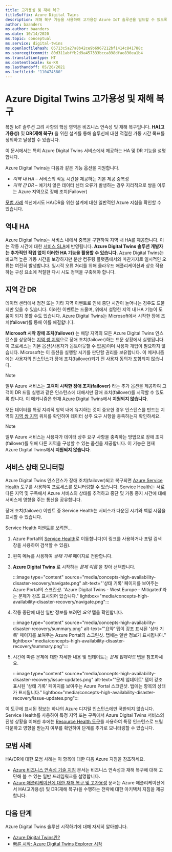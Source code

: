 ```yaml
---
title: 고가용성 및 재해 복구
titleSuffix: Azure Digital Twins
description: 재해 복구 기능을 사용하여 고가용성 Azure IoT 솔루션을 빌드할 수 있도록 지원하는 Azure Digital Twins 기능을 설명합니다.
author: baanders
ms.author: baanders
ms.date: 10/14/2020
ms.topic: conceptual
ms.service: digital-twins
ms.openlocfilehash: 05713c5a27a8b42ce9b6967212bf1414c841788c
ms.sourcegitcommit: 80d311abffb2d9a457333bcca898dfae830ea1b4
ms.translationtype: HT
ms.contentlocale: ko-KR
ms.lasthandoff: 05/26/2021
ms.locfileid: "110474580"
---
```

# <a name="azure-digital-twins-high-availability-and-disaster-recovery"></a>Azure Digital Twins 고가용성 및 재해 복구

복원 IoT 솔루션 고려 사항의 핵심 영역은 비즈니스 연속성 및 재해 복구입니다. **HA(고가용성)** 및 **DR(재해 복구)** 을 위한 설계를 통해 솔루션에 대한 적절한 가동 시간 목표를 정의하고 달성할 수 있습니다.

이 문서에서는 특히 Azure Digital Twins 서비스에서 제공하는 HA 및 DR 기능을 설명합니다.

Azure Digital Twins는 다음과 같은 기능 옵션을 지원합니다.
* *지역 내 HA* – 서비스의 작동 시간을 제공하는 기본 제공 중복성
* *지역 간 DR* – 예기치 않은 데이터 센터 오류가 발생하는 경우 지리적으로 쌍을 이루는 Azure 지역으로 장애 조치(Failover)

[모범 사례](#best-practices) 섹션에서도 HA/DR을 위한 설계에 대한 일반적인 Azure 지침을 확인할 수 있습니다.

## <a name="intra-region-ha"></a>역내 HA
 
Azure Digital Twins는 서비스 내에서 중복을 구현하여 지역 내 HA를 제공합니다. 이는 작동 시간에 대한 [서비스 SLA](https://azure.microsoft.com/support/legal/sla/digital-twins)에 반영됩니다. **Azure Digital Twins 솔루션 개발자는 추가적인 작업 없이 이러한 HA 기능을 활용할 수 있습니다.** Azure Digital Twins는 비교적 높은 가동 시간을 보장하지만 분산 컴퓨팅 플랫폼에서와 마찬가지로 일시적인 오류는 여전히 발생합니다. 일시적 오류 처리를 위해 클라우드 애플리케이션과 상호 작용하는 구성 요소에 적절한 다시 시도 정책을 구축해야 합니다.

## <a name="cross-region-dr"></a>지역 간 DR

데이터 센터에서 정전 또는 기타 지역 이벤트로 인해 중단 시간이 늘어나는 경우도 드물지만 있을 수 있습니다. 이러한 이벤트는 드물며, 위에서 설명한 지역 내 HA 기능이 도움이 되지 못할 수도 있습니다. Azure Digital Twins는 Microsoft에서 시작한 장애 조치(failover)를 통해 이를 해결합니다.

**Microsoft 시작 장애 조치(failover)** 는 해당 지역의 모든 Azure Digital Twins 인스턴스를 상응하는 [지역 쌍 지역](../best-practices-availability-paired-regions.md)으로 장애 조치(failover)하는 드문 상황에서 실행됩니다. 이 프로세스는 기본 옵션(사용자가 옵트아웃할 수 없음)이며 사용자 개입이 필요하지 않습니다. Microsoft는 이 옵션을 실행할 시기를 판단할 권리를 보유합니다. 이 메커니즘에는 사용자의 인스턴스가 장애 조치(failover)되기 전 사용자 동의가 포함되지 않습니다.

>[!NOTE]
> 일부 Azure 서비스는 **고객이 시작한 장애 조치(failover)** 라는 추가 옵션을 제공하여 고객이 DR 드릴 실행과 같은 인스턴스에 대해서만 장애 조치(failover)를 시작할 수 있도록 합니다. 이 메커니즘은 현재 Azure Digital Twins에서 **지원되지 않습니다**. 

모든 데이터를 특정 지리적 영역 내에 유지하는 것이 중요한 경우 인스턴스를 만드는 지역의 [지역 쌍 지역](../best-practices-availability-paired-regions.md#azure-regional-pairs) 위치를 확인하여 데이터 상주 요구 사항을 충족하는지 확인하세요.

>[!NOTE]
> 일부 Azure 서비스는 사용자가 데이터 상주 요구 사항을 충족하는 방법으로 장애 조치(failover)를 위해 다른 지역을 구성할 수 있는 옵션을 제공합니다. 이 기능은 현재 Azure Digital Twins에서 **지원되지 않습니다**. 

## <a name="monitor-service-health"></a>서비스 상태 모니터링

Azure Digital Twins 인스턴스가 장애 조치(failover)되고 복구되면 [Azure Service Health](../service-health/service-health-overview.md) 도구를 사용하여 프로세스를 모니터링할 수 있습니다. Service Health는 서로 다른 지역 및 구독에서 Azure 서비스의 상태를 추적하고 중단 및 가동 중지 시간에 대해 서비스에 영향을 주는 통신을 공유합니다.

장애 조치(failover) 이벤트 중 Service Health는 서비스가 다운된 시기와 백업 시점을 표시할 수 있습니다.

Service Health 이벤트를 보려면...
1. Azure Portal의 [Service Health](https://portal.azure.com/?feature.customportal=false#blade/Microsoft_Azure_Health/AzureHealthBrowseBlade/serviceIssues)로 이동합니다(이 링크를 사용하거나 포털 검색 창을 사용하여 검색할 수 있음).
1. 왼쪽 메뉴를 사용하여 *상태 기록* 페이지로 전환합니다.
1. **Azure Digital Twins** 로 시작하는 *문제 이름* 을 찾아 선택합니다.

    :::image type="content" source="media/concepts-high-availability-disaster-recovery/navigate.png" alt-text="'상태 기록' 페이지를 보여주는 Azure Portal의 스크린샷. 'Azure Digital Twins - West Europe - Mitigated'라는 문제가 강조 표시되어 있습니다." lightbox="media/concepts-high-availability-disaster-recovery/navigate.png":::

1. 작동 중단에 대한 일반 정보를 보려면 *요약* 탭을 확인합니다.

    :::image type="content" source="media/concepts-high-availability-disaster-recovery/summary.png" alt-text="'요약' 탭이 강조 표시된 '상태 기록' 페이지를 보여주는 Azure Portal의 스크린샷. 탭에는 일반 정보가 표시됩니다." lightbox="media/concepts-high-availability-disaster-recovery/summary.png":::
1. 시간에 따른 문제에 대한 자세한 내용 및 업데이트는 *문제 업데이트* 탭을 참조하세요.

    :::image type="content" source="media/concepts-high-availability-disaster-recovery/issue-updates.png" alt-text="'문제 업데이트' 탭이 강조 표시된 '상태 기록' 페이지를 보여주는 Azure Portal 스크린샷. 탭에는 항목의 상태가 표시됩니다." lightbox="media/concepts-high-availability-disaster-recovery/issue-updates.png":::


이 도구에 표시된 정보는 하나의 Azure 디지털 인스턴스에만 국한되지 않습니다. Service Health를 사용하여 특정 지역 또는 구독에서 Azure Digital Twins 서비스의 진행 상황을 이해한 후에는 [Resource Health 도구](troubleshoot-resource-health.md)를 사용하여 특정 인스턴스로 드릴다운하고 영향을 받는지 여부를 확인하여 단계를 추가로 모니터링할 수 있습니다.

## <a name="best-practices"></a>모범 사례

HA/DR에 대한 모범 사례는 이 항목에 대한 다음 Azure 지침을 참조하세요. 
* [Azure 비즈니스 연속성 기술 지침](/azure/architecture/framework/resiliency/overview) 문서는 비즈니스 연속성과 재해 복구에 대해 고민해 볼 수 있는 일반 프레임워크를 설명합니다. 
* [Azure 애플리케이션에 대한 재해 복구 및 고가용성](/azure/architecture/framework/resiliency/backup-and-recovery) 문서는 Azure 애플리케이션에서 HA(고가용성) 및 DR(재해 복구)을 수행하는 전략에 대한 아키텍처 지침을 제공합니다.

## <a name="next-steps"></a>다음 단계 

Azure Digital Twins 솔루션 시작하기에 대해 자세히 알아봅니다.
 
* [Azure Digital Twins란?](overview.md)
* [빠른 시작: Azure Digital Twins Explorer 시작](quickstart-azure-digital-twins-explorer.md)

